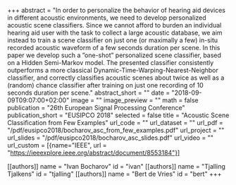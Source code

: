 +++
abstract = "In order to personalize the behavior of hearing aid devices in different acoustic environments, we need to develop personalized acoustic scene classifiers. Since we cannot afford to burden an individual hearing aid user with the task to collect a large acoustic database, we aim instead to train a scene classifier on just one (or maximally a few) in-situ recorded acoustic waveform of a few seconds duration per scene. In this paper we develop such a ”one-shot” personalized scene classifier, based on a Hidden Semi-Markov model. The presented classifier consistently outperforms a more classical Dynamic-Time-Warping-Nearest-Neighbor classifier, and correctly classifies acoustic scenes about twice as well as a (random) chance classifier after training on just one recording of 10 seconds duration per scene."
abstract_short = ""
date = "2018-09-09T09:07:00+02:00"
image = ""
image_preview = ""
math = false
publication = "26th European Signal Processing Conference"
publication_short = "EUSIPCO 2018"
selected = false
title = "Acoustic Scene Classification from Few Examples"
url_code = ""
url_dataset = ""
url_pdf = "/pdf/eusipco2018/bocharov_asc_from_few_examples.pdf"
url_project = ""
url_slides = "/pdf/eusipco2018/bocharov_asc_slides.pdf"
url_video = ""
url_custom = [{name="IEEE", url = "https://ieeexplore.ieee.org/abstract/document/8553184"}]


[[authors]]
    name = "Ivan Bocharov"
    id = "ivan"
[[authors]]
    name = "Tjalling Tjalkens"
    id = "tjalling"
[[authors]]
    name = "Bert de Vries"
    id = "bert"
+++
